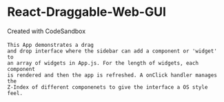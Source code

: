  # React-Draggable-Web-GUI
Created with CodeSandbox<br></br>
<code>This App demonstrates a drag and drop interface where the sidebar can add a component or 'widget' to an array of widgets in App.js. For the length of widgets, each component is rendered and then the app is refreshed.
A onClick handler manages the Z-Index of different componenets to give the interface a OS style feel.</code>
